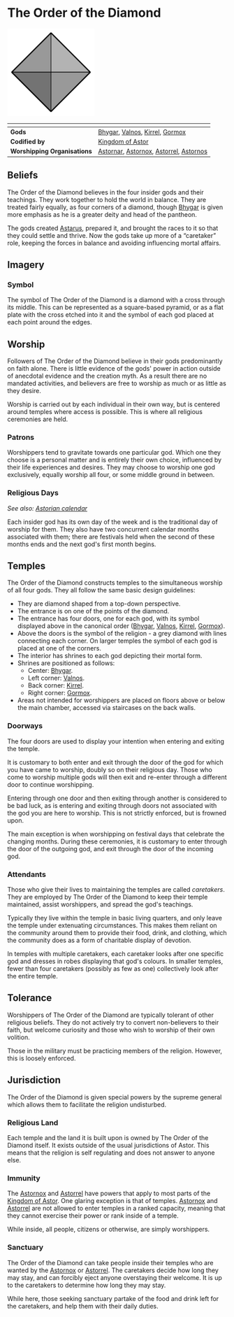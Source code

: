 # The Order of the Diamond

<img src="../../images/the-order-of-the-diamond.png" height="200" />

| []() | |
| --- | --- |
| **Gods** | [Bhygar](gods/bhygar.md), [Valnos](gods/valnos.md), [Kirrel](gods/kirrel.md), [Gormox](gods/gormox.md) |
| **Codified by** | [Kingdom of Astor](../civilisations/kingdom-of-astor/README.md) |
| **Worshipping Organisations** | [Astornar](../civilisations/kingdom-of-astor/organisations/astornar.md), [Astornox](../civilisations/kingdom-of-astor/organisations/astornox.md), [Astorrel](../civilisations/kingdom-of-astor/organisations/astorrel/README.md), [Astornos](../civilisations/kingdom-of-astor/organisations/astornos.md) |

## Beliefs

The Order of the Diamond believes in the four insider gods and their teachings. They work together to hold the world in balance. They are treated fairly equally, as four corners of a diamond, though [Bhygar](gods/bhygar.md) is given more emphasis as he is a greater deity and head of the pantheon.

The gods created [Astarus](../README.md), prepared it, and brought the races to it so that they could settle and thrive. Now the gods take up more of a “caretaker” role, keeping the forces in balance and avoiding influencing mortal affairs.

## Imagery

### Symbol

The symbol of The Order of the Diamond is a diamond with a cross through its middle. This can be represented as a square-based pyramid, or as a flat plate with the cross etched into it and the symbol of each god placed at each point around the edges.

## Worship

Followers of The Order of the Diamond believe in their gods predominantly on faith alone. There is little evidence of the gods' power in action outside of anecdotal evidence and the creation myth. As a result there are no mandated activities, and believers are free to worship as much or as little as they desire.

Worship is carried out by each individual in their own way, but is centered around temples where access is possible. This is where all religious ceremonies are held.

### Patrons

Worshippers tend to gravitate towards one particular god. Which one they choose is a personal matter and is entirely their own choice, influenced by their life experiences and desires. They may choose to worship one god exclusively, equally worship all four, or some middle ground in between.

### Religious Days

*See also: [Astorian calendar](../history/astorian-calendar.md)*

Each insider god has its own day of the week and is the traditional day of worship for them. They also have two concurrent calendar months associated with them; there are festivals held when the second of these months ends and the next god's first month begins.

## Temples

The Order of the Diamond constructs temples to the simultaneous worship of all four gods. They all follow the same basic design guidelines:

- They are diamond shaped from a top-down perspective.
- The entrance is on one of the points of the diamond.
- The entrance has four doors, one for each god, with its symbol displayed above in the canonical order ([Bhygar](gods/bhygar.md), [Valnos](gods/valnos.md), [Kirrel](gods/kirrel.md), [Gormox](gods/gormox.md)).
- Above the doors is the symbol of the religion - a grey diamond with lines connecting each corner. On larger temples the symbol of each god is placed at one of the corners.
- The interior has shrines to each god depicting their mortal form.
- Shrines are positioned as follows:
  - Center: [Bhygar](gods/bhygar.md).
  - Left corner: [Valnos](gods/valnos.md).
  - Back corner: [Kirrel](gods/kirrel.md).
  - Right corner: [Gormox](gods/gormox.md).
- Areas not intended for worshippers are placed on floors above or below the main chamber, accessed via staircases on the back walls.

### Doorways

The four doors are used to display your intention when entering and exiting the temple.

It is customary to both enter and exit through the door of the god for which you have came to worship, doubly so on their religious day. Those who come to worship multiple gods will then exit and re-enter through a different door to continue worshipping.

Entering through one door and then exiting through another is considered to be bad luck, as is entering and exiting through doors not associated with the god you are here to worship. This is not strictly enforced, but is frowned upon.

The main exception is when worshipping on festival days that celebrate the changing months. During these ceremonies, it is customary to enter through the door of the outgoing god, and exit through the door of the incoming god.

### Attendants

Those who give their lives to maintaining the temples are called *caretakers*. They are employed by The Order of the Diamond to keep their temple maintained, assist worshippers, and spread the god's teachings.

Typically they live within the temple in basic living quarters, and only leave the temple under extenuating circumstances. This makes them reliant on the community around them to provide their food, drink, and clothing, which the community does as a form of charitable display of devotion.

In temples with multiple caretakers, each caretaker looks after one specific god and dresses in robes displaying that god's colours. In smaller temples, fewer than four caretakers (possibly as few as one) collectively look after the entire temple.

## Tolerance

Worshippers of The Order of the Diamond are typically tolerant of other religious beliefs. They do not actively try to convert non-believers to their faith, but welcome curiosity and those who wish to worship of their own volition.

Those in the military must be practicing members of the religion. However, this is loosely enforced.

## Jurisdiction

The Order of the Diamond is given special powers by the supreme general which allows them to facilitate the religion undisturbed.

### Religious Land

Each temple and the land it is built upon is owned by The Order of the Diamond itself. It exists outside of the usual jurisdictions of Astor. This means that the religion is self regulating and does not answer to anyone else.

### Immunity

The [Astornox](../civilisations/kingdom-of-astor/organisations/astornox.md) and [Astorrel](../civilisations/kingdom-of-astor/organisations/astorrel/README.md) have powers that apply to most parts of the [Kingdom of Astor](../civilisations/kingdom-of-astor/README.md). One glaring exception is that of temples. [Astornox](../civilisations/kingdom-of-astor/organisations/astornox.md) and [Astorrel](../civilisations/kingdom-of-astor/organisations/astorrel/README.md) are not allowed to enter temples in a ranked capacity, meaning that they cannot exercise their power or rank inside of a temple.

While inside, all people, citizens or otherwise, are simply worshippers.

### Sanctuary

The Order of the Diamond can take people inside their temples who are wanted by the [Astornox](../civilisations/kingdom-of-astor/organisations/astornox.md) or [Astorrel](../civilisations/kingdom-of-astor/organisations/astorrel/README.md). The caretakers decide how long they may stay, and can forcibly eject anyone overstaying their welcome. It is up to the caretakers to determine how long they may stay.

While here, those seeking sanctuary partake of the food and drink left for the caretakers, and help them with their daily duties.
